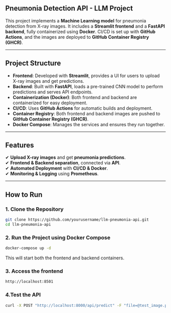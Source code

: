 ## Pneumonia Detection API - LLM Project

This project implements a **Machine Learning model** for pneumonia detection from X-ray images. It includes a **Streamlit frontend** and a **FastAPI backend**, fully containerized using **Docker**. CI/CD is set up with **GitHub Actions**, and the images are deployed to **GitHub Container Registry (GHCR)**.

---

## Project Structure

- **Frontend**: Developed with **Streamlit**, provides a UI for users to upload X-ray images and get predictions.
- **Backend**: Built with **FastAPI**, loads a pre-trained CNN model to perform predictions and serves API endpoints.
- **Containerization (Docker)**: Both frontend and backend are containerized for easy deployment.
- **CI/CD**: Uses **GitHub Actions** for automatic builds and deployment.
- **Container Registry**: Both frontend and backend images are pushed to **GitHub Container Registry (GHCR)**.
- **Docker Compose**: Manages the services and ensures they run together.

---

## Features

✔ **Upload X-ray images** and get **pneumonia predictions**.  
✔ **Frontend & Backend separation**, connected via **API**.  
✔ **Automated Deployment** with **CI/CD & Docker**.  
✔ **Monitoring & Logging** using **Prometheus**.

---

## How to Run

### 1. Clone the Repository
```bash
git clone https://github.com/yourusername/llm-pneumonia-api.git
cd llm-pneumonia-api
```

### 2. Run the Project using Docker Compose 
```bash
docker-compose up -d
```
This will start both the frontend and backend containers.

### 3. Access the frontend
```bash
http://localhost:8501
```

### 4.Test the API
```bash
curl -X POST "http://localhost:8000/api/predict" -F "file=@test_image.png"
```

